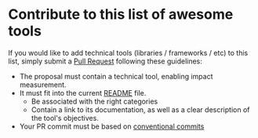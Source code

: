 # Contribute to this list of awesome tools

If you would like to add technical tools (libraries / frameworks / etc) to this list,
simply submit a [Pull Request](https://github.com/zatsit-oss/awesome-impact-tools/pulls) following these guidelines:

- The proposal must contain a technical tool, enabling impact measurement.
- It must fit into the current [README](./README.md) file.
    - Be associated with the right categories
    - Contain a link to its documentation, as well as a clear description of the tool's objectives.
- Your PR commit must be based on [conventional commits](https://www.conventionalcommits.org/en/v1.0.0/)
